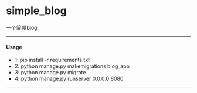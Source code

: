 # simple_blog
一个简易blog

---
#### Usage
+ 1:  pip install -r requirements.txt
+ 2:  python manage.py makemigrations blog_app
+ 3:  python manage.py migrate
+ 4:  python manage.py runserver 0.0.0.0:8080
---
